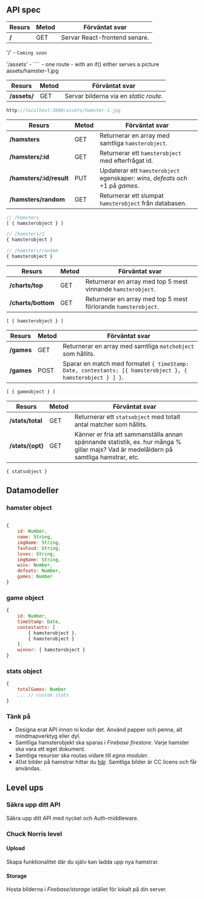 ## API spec
|Resurs|Metod|Förväntat svar|
---|---|---
|**/**|GET|Servar React-frontend senare.

'/' - ``Coming soon``

'/assets' - ````
    - one route
    - with an if() 
        either serves a picture assets/hamster-1.jpg

|Resurs|Metod|Förväntat svar|
---|---|---
|**/assets/**|GET|Servar bilderna via en *static route*.

```javascript
http://localhost:3000/assets/hamster-1.jpg
```

|Resurs|Metod|Förväntat svar|
---|---|---
|**/hamsters**|GET|Returnerar en array med samtliga ```hamsterobject```.
|**/hamsters/:id**|GET|Returnerar ett ```hamsterobject``` med efterfrågat id.
|**/hamsters/:id/result**|PUT|Updaterar ett ```hamsterobject``` egenskaper: *wins*, *defeats* och +1 på *games*.
|**/hamsters/random**|GET|Returnerar ett slumpat ```hamsterobject``` från databasen.

```javascript
// /hamsters
[ { hamsterobject } ]

// /hamsters/1
{ hamsterobject }

// /hamsters/random
{ hamsterobject }

```


|Resurs|Metod|Förväntat svar|
---|---|---
|**/charts/top**|GET|Returnerar en array med top 5 mest vinnande ```hamsterobject```.
|**/charts/bottom**|GET|Returnerar en array med top 5 mest förlorande ```hamsterobject```.

```javascript
[ { hamsterobject } ]
```


|Resurs|Metod|Förväntat svar|
---|---|---
|**/games**|GET|Returnerar en array med samtliga ```matchobject``` som hållits.
|**/games**|POST|Sparar en match med formatet ```{ timeStamp: Date, contestants: [{ hamsterobject }, { hamsterobject } ] }```.

```javascript
[ { gameobject } ]
```



|Resurs|Metod|Förväntat svar|
---|---|---
|**/stats/total**|GET|Returnerar ett ```statsobject``` med totalt antal matcher som hållits.
|**/stats/{opt}**|GET|Känner er fria att sammanställa annan spännande statistik, ex. hur många % gillar majs? Vad är medelåldern på samtliga hamstrar, etc.

```javascript
{ statsobject }
```


## Datamodeller

### hamster object

```javascript

{
    id: Number,
    name: String,
    imgName: String,    
    favFood: String,
    loves: String,
    imgName: String,
    wins: Number,
    defeats: Number,
    games: Number
}

```

### game object

```javascript
{
    id: Number,
    timeStamp: Date,
    contestants: [
        { hamsterobject },
        { hamsterobject }
    ],
    winner: { hamsterobject }
}

```

### stats object

```javascript
{
    totalGames: Number
    ... // custom stats
}

```


### Tänk på
- Designa erat API _innan_ ni kodar det. Använd papper och penna, alt mindmapverktyg eller dyl.
- Samtliga hamsterobjekt ska sparas i *Firebase firestore*. Varje hamster ska vara ett eget dokument.
- Samtliga resurser ska routas vidare till *egna moduler*.
- 40st bilder på hamstrar hittar du [här](https://www.dropbox.com/s/0v7ws0n9t5cfyww/hamsters.zip?dl=1). Samtliga bilder är CC licens och får användas.


## Level ups

### Säkra upp ditt API 
Säkra upp ditt API med nyckel och Auth-middleware.


### Chuck Norris level
#### Upload
Skapa funktionalitet där du själv kan ladda upp nya hamstrar.

#### Storage
Hosta bilderna i *Firebase/storage* istället för lokalt på din server.

